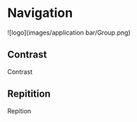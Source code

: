 Navigation
==========

![logo](images/application bar/Group.png)

## Contrast

Contrast


## Repitition

Repition
